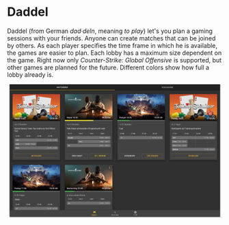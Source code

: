 # Daddel

Daddel (from German _dad·deln_, meaning _to play_) let's you plan a gaming
sessions with your friends. Anyone can create matches that can be joined by
others. As each player specifies the time frame in which he is available, the
games are easier to plan. Each lobby has a maximum size dependent on the game.
Right now only _Counter-Strike: Global Offensive_ is supported, but other games
are planned for the future. Different colors show how full a lobby already is.

<img src="screenshot.png" alt="Screenshot of Daddel" />
